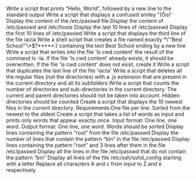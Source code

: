 Write a script that prints “Hello, World”, followed by a new line to the standard output
Write a script that displays a confused smiley "(Ôo)'
Display the content of the /etc/passwd file
Display the content of /etc/passwd and /etc/hosts
Display the last 10 lines of /etc/passwd
Display the first 10 lines of /etc/passwd
Write a script that displays the third line of the file iacta
Write a shell script that creates a file named exactly \*\\'"Best School"\'\\*$\?\*\*\*\*\*:) containing the text Best School ending by a new line
Write a script that writes into the file 'ls cwd content' the result of the command ls -la. If the file 'ls cwd content' already exists, it should be overwritten. If the file 'ls cwd content' does not exist, create it
Write a script that duplicates the last line of the file 'iacta'
Write a script that deletes all the regular files (not the directories) with a .js extension that are present in the current directory and all its subfolders
Write a script that counts the number of directories and sub-directories in the current directory. The current and parent directories should not be taken into account. Hidden directories should be counted
Create a script that displays the 10 newest files in the current directory. Requirements:One file per line. Sorted from the newest to the oldest
Create a script that takes a list of words as input and prints only words that appear exactly once. Input format: One line, one word. Output format: One line, one word. Words should be sorted
Display lines containing the pattern “root” from the file /etc/passwd
Display the number of lines that contain the pattern “bin” in the file /etc/passwd
Display lines containing the pattern “root” and 3 lines after them in the file /etc/passwd
Display all the lines in the file /etc/passwd that do not contain the pattern “bin”
Display all lines of the file /etc/ssh/sshd_config starting with a letter
Replace all characters A and c from input to Z and e respectively
